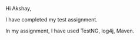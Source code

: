 Hi Akshay,

I have completed my test assignment. 

In my assignment, I have used TestNG, log4j, Maven. 